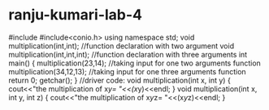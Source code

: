 # ranju-kumari-lab-4

#include<iostream>
#include<conio.h>
using namespace std;
void multiplication(int,int);            //function declaration with two argument
void multiplication(int,int,int);       //function declaration with three arguments
int main()
{
    multiplication(23,14);           //taking input for one two arguments function
    multiplication(34,12,13);         //taking input for one three arguments function
    return 0;
    getchar();
}
//driver code:
void multiplication(int x, int y)
{
cout<<"the multiplication of x*y= "<<(x*y)<<endl;
}
void multiplication(int x, int y, int z)
{
cout<<"the multiplication of x*y*z= "<<(x*y*z)<<endl;
}
